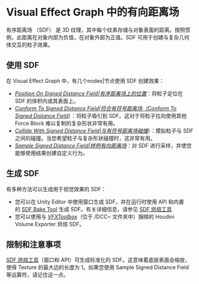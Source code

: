 # Visual Effect Graph 中的有向距离场
有序距离场 （SDF） 是 3D 纹理，其中每个纹素存储与对象表面的距离。按照惯例，此距离在对象内部为负值，在对象外部为正值。SDF 可用于创建与复杂几何体交互的粒子效果。

## [](https://docs.unity3d.com/Packages/com.unity.visualeffectgraph@17.0/manual/sdf-in-vfx-graph.html#using-sdfs)使用 SDF
在 Visual Effect Graph 中，有几个nodes|节点使用 SDF 创建效果：
- [_Position On Signed Distance Field|有序距离场上的位置_](https://docs.unity3d.com/Packages/com.unity.visualeffectgraph@17.0/manual/Block-SetPosition(SignedDistanceField).html)：将粒子定位在 SDF 的体积内或其表面上。
- [_Conform To Signed Distance Field|符合有符号距离场（Conform To Signed Distance Field_](https://docs.unity3d.com/Packages/com.unity.visualeffectgraph@17.0/manual/Block-ConformToSignedDistanceField.html)）：将粒子吸引到 SDF。这对于将粒子拉向使用其他 Force Block 难以复制的复杂形状非常有用。
- [_Collide With Signed Distance Field|与有符号距离场碰撞_](https://docs.unity3d.com/Packages/com.unity.visualeffectgraph@17.0/manual/Block-CollideWithSignedDistanceField.html)）：模拟粒子与 SDF 之间的碰撞。当您希望粒子与复杂形状碰撞时，这非常有用。
- [_Sample Signed Distance Field|样例有向距离场_](https://docs.unity3d.com/Packages/com.unity.visualeffectgraph@17.0/manual/Operator-SampleSDF.html)：对 SDF 进行采样，并使您能够使用结果创建自定义行为。

## [](https://docs.unity3d.com/Packages/com.unity.visualeffectgraph@17.0/manual/sdf-in-vfx-graph.html#generating-sdfs)生成 SDF
有多种方法可以生成用于视觉效果的 SDF：
- 您可以在 Unity Editor 中使用窗口生成 SDF，并在运行时使用 API 和内置的 [SDF Bake Tool](https://docs.unity3d.com/Packages/com.unity.visualeffectgraph@17.0/manual/sdf-bake-tool.html) 生成 SDF。有关详细信息，请参见 [SDF 烘焙工具](https://docs.unity3d.com/Packages/com.unity.visualeffectgraph@17.0/manual/sdf-bake-tool.html)
- 您可以使用与 [_VFXToolbox_](https://github.com/Unity-Technologies/VFXToolbox)（位于 /DCC~ 文件夹中）捆绑的 Houdini Volume Exporter 烘焙 SDF。

## [](https://docs.unity3d.com/Packages/com.unity.visualeffectgraph@17.0/manual/sdf-in-vfx-graph.html#limitations-and-caveats)限制和注意事项
[SDF 烘焙工具](https://docs.unity3d.com/Packages/com.unity.visualeffectgraph@17.0/manual/sdf-bake-tool.html)（窗口和 API）可生成标准化的 SDF。这意味着底层表面会缩放，使得 Texture 的最大边的长度为 1。如果您使用 Sample Signed Distance Field 等运算符，请记住这一点。